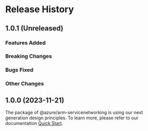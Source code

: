 # Release History

## 1.0.1 (Unreleased)

### Features Added

### Breaking Changes

### Bugs Fixed

### Other Changes

## 1.0.0 (2023-11-21)

The package of @azure/arm-servicenetworking is using our next generation design principles. To learn more, please refer to our documentation [Quick Start](https://aka.ms/azsdk/js/mgmt/quickstart ).
